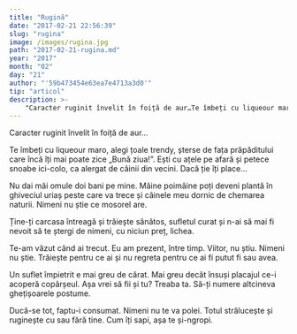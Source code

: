 ```yaml
---
title: "Rugină"
date: "2017-02-21 22:56:39"
slug: "rugina"
image: /images/rugina.jpg
path: "2017-02-21-rugina.md"
year: "2017"
month: "02"
day: "21"
author: "'59b473454e63ea7e4713a3d0'"
tip: "articol"
description: >-
    "Caracter ruginit învelit în foiță de aur…Te îmbeți cu liqueour maro, alegi țoale trendy, șterse de fața prăpăditului care încă îți mai poate zice „Bună ziua!”. Ești cu ațele pe  afară și petece snoab"
---
```

<div class="kg-card-markdown"><p dir="ltr">Caracter ruginit învelit în foiță de aur…</p>
<p dir="ltr">Te îmbeți cu liqueour maro, alegi țoale trendy, șterse de fața prăpăditului care încă îți mai poate zice „Bună ziua!”. Ești cu ațele pe  afară și petece snoabe ici-colo, ca alergat de câinii din vecini. Dacă ție îți place...</p>
<p dir="ltr">Nu dai măi omule doi bani pe mine. Mâine poimâine poți deveni plantă în ghiveciul uriaș peste care va trece și câinele meu dornic de chemarea naturii. Nimeni nu știe ce mosorel are.</p>
<p dir="ltr">Ține-ți carcasa întreagă și trăiește sănătos, sufletul curat și n-ai să mai fi nevoit să te ștergi de nimeni, cu niciun preț, lichea.</p>
<p dir="ltr">Te-am văzut când ai  trecut. Eu am prezent, între timp. Viitor, nu știu. Nimeni nu știe. Trăiește pentru ce ai și nu regreta pentru ce ai fi putut fi sau avea.</p>
<p dir="ltr">Un suflet împietrit e mai greu de cărat. Mai greu decât însuși placajul ce-i acoperă copârșeul. Așa vrei să fii și tu? Treaba ta. Să-ți numere altcineva ghețișoarele postume.</p>
<p dir="ltr">Ducă-se tot, faptu-i  consumat. Nimeni nu te va polei. Totul strălucește și ruginește cu sau fără tine. Cum îți sapi, așa te și-ngropi.</p>
<p>
 </p>
</div>
    